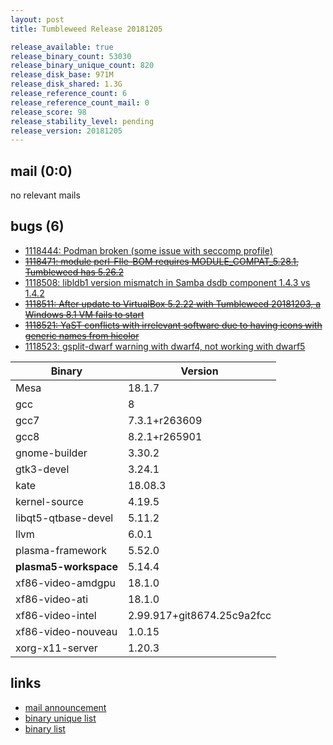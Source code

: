 ```yaml
---
layout: post
title: Tumbleweed Release 20181205

release_available: true
release_binary_count: 53030
release_binary_unique_count: 820
release_disk_base: 971M
release_disk_shared: 1.3G
release_reference_count: 6
release_reference_count_mail: 0
release_score: 98
release_stability_level: pending
release_version: 20181205
---
```


## mail (0:0)

no relevant mails

## bugs (6)

<!--more-->

- [1118444: Podman broken (some issue with seccomp profile)](https://bugzilla.opensuse.org/show_bug.cgi?id=1118444)
- ~~[1118471: module perl-FIle-BOM requires MODULE_COMPAT_5.28.1, Tumbleweed has 5.26.2](https://bugzilla.opensuse.org/show_bug.cgi?id=1118471)~~
- [1118508: libldb1 version mismatch in Samba dsdb component 1.4.3 vs 1.4.2](https://bugzilla.opensuse.org/show_bug.cgi?id=1118508)
- ~~[1118511: After update to VirtualBox 5.2.22 with Tumbleweed 20181203, a Windows 8.1 VM fails to start](https://bugzilla.opensuse.org/show_bug.cgi?id=1118511)~~
- ~~[1118521: YaST conflicts with irrelevant software due to having icons with generic names from hicolor](https://bugzilla.opensuse.org/show_bug.cgi?id=1118521)~~
- [1118523: gsplit-dwarf warning with dwarf4, not working with dwarf5](https://bugzilla.opensuse.org/show_bug.cgi?id=1118523)

Binary | Version
--- | ---
Mesa | 18.1.7
gcc | 8
gcc7 | 7.3.1+r263609
gcc8 | 8.2.1+r265901
gnome-builder | 3.30.2
gtk3-devel | 3.24.1
kate | 18.08.3
kernel-source | 4.19.5
libqt5-qtbase-devel | 5.11.2
llvm | 6.0.1
plasma-framework | 5.52.0
**plasma5-workspace** | 5.14.4
xf86-video-amdgpu | 18.1.0
xf86-video-ati | 18.1.0
xf86-video-intel | 2.99.917+git8674.25c9a2fcc
xf86-video-nouveau | 1.0.15
xorg-x11-server | 1.20.3

## links

- [mail announcement](https://lists.opensuse.org/opensuse-factory/2018-12/msg00057.html)
- [binary unique list](http://download.tumbleweed.boombatower.com/20181205/rpm.unique.list)
- [binary list](http://download.tumbleweed.boombatower.com/20181205/rpm.list)
